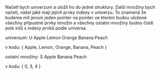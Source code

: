 Načetl bych univerzum a uložil ho do jedné struktury. Další množiny bych načetl, našel jaké mají jejich prvky indexy v univerzu. 
To znamená že budeme mít jenom jeden pointer na pointer ve kterém budou uložené všechny přípustné prvky množin a všechny ostatní množiny budou čistě pole intů s indexy prvků podle universa.

universum:
U Apple Lemon Orange Banana Peach

v kodu:
{  Apple, Lemon, Orange, Banana, Peach } 


ostatní množiny: 
S Apple Banana Peach

v kodu:
{ 0, 3, 4 }
